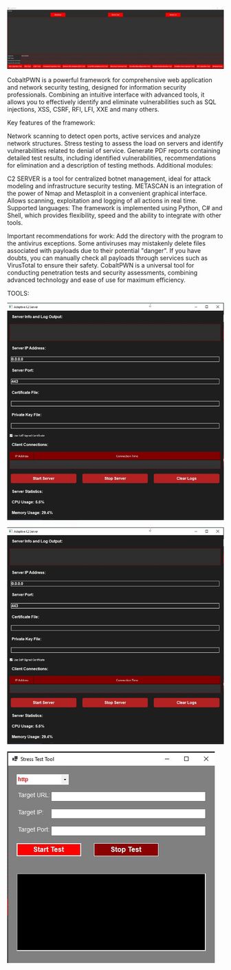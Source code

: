 ![alt text](https://raw.githubusercontent.com/ZolManStaff/CobaltPWN/refs/heads/main/photo_2024-12-01_15-15-26.jpg)

CobaltPWN is a powerful framework for comprehensive web application and network security testing, designed for information security professionals. Combining an intuitive interface with advanced tools, it allows you to effectively identify and eliminate vulnerabilities such as SQL injections, XSS, CSRF, RFI, LFI, XXE and many others.

Key features of the framework:

Network scanning to detect open ports, active services and analyze network structures.
Stress testing to assess the load on servers and identify vulnerabilities related to denial of service.
Generate PDF reports containing detailed test results, including identified vulnerabilities, recommendations for elimination and a description of testing methods.
Additional modules:

C2 SERVER is a tool for centralized botnet management, ideal for attack modeling and infrastructure security testing.
METASCAN is an integration of the power of Nmap and Metasploit in a convenient graphical interface. Allows scanning, exploitation and logging of all actions in real time.
Supported languages:
The framework is implemented using Python, C# and Shell, which provides flexibility, speed and the ability to integrate with other tools.

Important recommendations for work:
Add the directory with the program to the antivirus exceptions. Some antiviruses may mistakenly delete files associated with payloads due to their potential "danger".
If you have doubts, you can manually check all payloads through services such as VirusTotal to ensure their safety.
CobaltPWN is a universal tool for conducting penetration tests and security assessments, combining advanced technology and ease of use for maximum efficiency.

TOOLS:


![alt text](https://raw.githubusercontent.com/ZolManStaff/CobaltPWN/refs/heads/main/Скриншот%2026-12-2024%20143031.jpg)        

![alt text](https://raw.githubusercontent.com/ZolManStaff/CobaltPWN/refs/heads/main/Скриншот%2026-12-2024%20143031.jpg)

![alt text](https://raw.githubusercontent.com/ZolManStaff/CobaltPWN/refs/heads/main/Скриншот%2026-12-2024%20143017.jpg)


